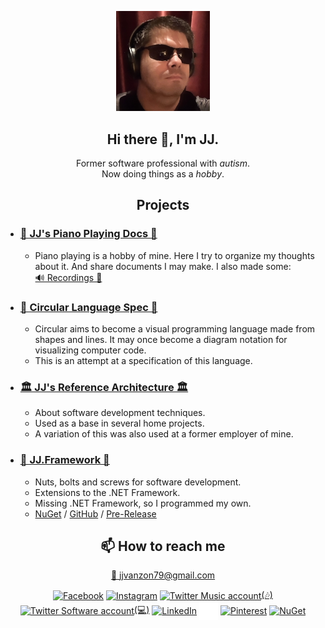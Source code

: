 <style type="text/css" rel="stylesheet">img, h2, p { text-align: center; }</style>

<p><img src="photo.png" width="150"/></p>

## Hi there 👋, I'm JJ.  

Former software professional with *autism*.  
Now doing things as a *hobby*.  

## Projects

- ### [🎼 JJ's Piano Playing Docs 🎹](https://jjvanzon.github.io/Piano-Playing-Docs/README.html)
    - Piano playing is a hobby of mine. Here I try to organize my thoughts about it. And share documents I may make. I also made some:  
    [🔊 Recordings 🎵](https://jjvanzon.github.io/Piano-Playing-Docs/recordings)
- ### [🔵 Circular Language Spec 🔶](https://jjvanzon.github.io/Circular-Language-Spec/)
    - Circular aims to become a visual programming language made from shapes and lines. It may once become a diagram notation for visualizing computer code.
    - This is an attempt at a specification of this language.
- ### [🏛 JJ's Reference Architecture 🏛](https://jjvanzon.github.io/JJs-Reference-Architecture/)
    - About software development techniques.
    - Used as a base in several home projects. 
    - A variation of this was also used at a former employer of mine.
- ### [🔩 JJ.Framework 🎁](https://www.nuget.org/profiles/jjvanzon)
    - Nuts, bolts and screws for software development. 
    - Extensions to the .NET Framework.
    - Missing .NET Framework, so I programmed my own.
    - [NuGet](https://www.nuget.org/profiles/jjvanzon) / [GitHub](https://github.com/jjvanzon/JJ.Framework) / [Pre-Release](https://dev.azure.com/jjvanzon/JJs-Software/_artifacts/feed/JJs-Pre-Release-Package-Feed) 
    
## 📫 How to reach me

<a href="mailto:jjvanzon79@gmail.com">📨 jjvanzon79@gmail.com</a>

<p align="left">
<a href="https://fb.com/janjoost.vanzon" target="blank"><img align="center" src="https://raw.githubusercontent.com/rahuldkjain/github-profile-readme-generator/master/src/images/icons/Social/facebook.svg" alt="Facebook" height="30" width="40" /></a>
<a href="https://instagram.com/jjvanzon79" target="blank"><img align="center" src="https://raw.githubusercontent.com/rahuldkjain/github-profile-readme-generator/master/src/images/icons/Social/instagram.svg" alt="Instagram" height="30" width="40" /></a>
<a href="https://twitter.com/@jjvanzonmusic" target="blank"><img align="center" src="https://raw.githubusercontent.com/rahuldkjain/github-profile-readme-generator/master/src/images/icons/Social/twitter.svg" alt="Twitter Music account" height="30" width="40" />(🎶)</a>
<a href="https://twitter.com/@devjj79" target="blank"><img align="center" src="https://raw.githubusercontent.com/rahuldkjain/github-profile-readme-generator/master/src/images/icons/Social/twitter.svg" alt="Twitter Software account" height="30" width="40" />(💻)</a>
<a href="https://linkedin.com/in/jj-van-zon-04b80a18" target="blank"><img align="center" src="https://raw.githubusercontent.com/rahuldkjain/github-profile-readme-generator/master/src/images/icons/Social/linked-in-alt.svg" alt="LinkedIn" height="30" width="40" /></a>
<a href="https://github.com/jjvanzon/" target="blank"><img align="center" src="github.png" alt="GitHub" height="30" width="30" /></a>
<a href="https://nl.pinterest.com/jjvanzon/" target="blank"><img align="center" src="https://assets.pinterest.com/images/pidgets/pinit_fg_en_round_red_32.png" alt="Pinterest" height="34" width="34" /></a>
<a href="https://www.nuget.org/profiles/jjvanzon" target="blank"><img align="center" src="https://www.nuget.org/Content/gallery/img/logo-header.svg" alt="NuGet" height="25" /></a>
</p>